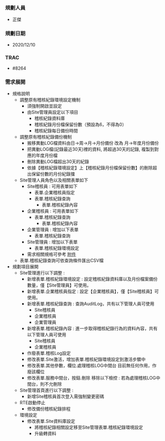 ### <div id="user">規劃人員</div>
* 正傑

### <div id="updatedate">規劃日期</div>
* 2020/12/10

### <div id="trac">TRAC</div>
* #8264

### <div id="requirement">需求展開</div>
* 規格說明
    * 調整原有稽核紀錄環境設定機制
        * 須強制開啟並設定
        * 由Site管理員設定以下項目
            * 稽核紀錄資料庫
            * 稽核紀錄月份檔保留份數（預設為6，不得為0）
            * 稽核紀錄每日備份時間
    * 調整原有稽核紀錄備份機制
        * 搬移異動LOG檔資料由日->周->月->月份備份 改為 月->年度月份備份
        * 把異動LOG檔(記錄最近30天)裡的資料, 將超過30天的記錄, 複製到對應的年度月份檔
        * 刪除異動LOG檔超出30天的紀錄
        * 依據【稽核紀錄環境設定】上【稽核紀錄月份檔保留份數】的刪除超出保留份數的月份紀錄擋
    * Site管理人員角色以及相關表單如下
        * Site稽核員 : 可用表單如下
            * 表單.企業稽核員指定
            * 表單.稽核紀錄查詢
                * 表單.稽核紀錄內容
        * 企業稽核員 : 可用表單如下
            * 表單.稽核紀錄查詢
                * 表單.稽核紀錄內容
        * 企業管理員 : 增加以下表單
            * 表單.稽核紀錄查詢
        * Site管理員 : 增加以下表單
            * 表單.稽核紀錄環境設定
        * 需求相關規格可參考 <a href="./8.10.0/UPDATE/ITEM_5/RTE/attachment/AuditLog_Viewer-2020-12-09b.xlsx" download>附件</a>
    * 表單.稽核紀錄查詢可依查詢條件匯出CSV檔
* 規劃項目展開
    * Site管理進行以下調整 :
        * 新增表單.稽核紀錄環境設定 : 設定稽核紀錄資料庫以及月份檔案備份數量，僅【Site管理員】可使用。
        * 新增表單.企業稽核員指定 : 設定【企業稽核員】，僅【Site稽核員】可使用。
        * 新增表單.稽核紀錄查詢 : 查詢AuditLog，共有以下管理人員可使用
            * Site稽核員
            * 企業稽核員
            * 企業管理員
        * 新增表單.稽核紀錄內容 : 進一步取得稽核紀錄行為的資料內容，共有以下管理人員可使用
            * Site稽核員
            * 企業稽核員
        * 作廢表單.稽核Log設定
        * 修改表單.Site激活，增加表單.稽核紀錄環境設定到激活步驟中
        * 修改表單.其他參數，欄位.處理稽核LOG中間台 目前無任何作用，作廢該欄位
        * 修改表單.服務中間台，按鈕.刪除 移除以下檢控 : 若為處理稽核LOG中間台，則不允刪除
    * Site管理首頁進行以下調整 :
        * 新增Site稽核員首次登入需強制變更密碼
    * RTE啟動停止
        * 修改備份稽核紀錄排程
    * 環境設定
        * 修改表單.Site資料庫設定
            * 將稽核紀錄相關設定移至Site管理表單.稽核紀錄環境設定
            * 升級轉資料